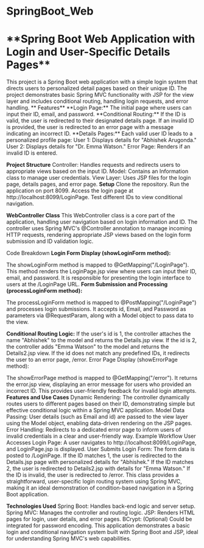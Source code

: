 # SpringBoot_Web
<h1>**Spring Boot Web Application with Login and User-Specific Details Pages**</h1>
This project is a Spring Boot web application with a simple login system that directs users to personalized detail pages based on their unique ID. The project demonstrates basic Spring MVC functionality with JSP for the view layer and includes conditional routing, handling login requests, and error handling.
**
Features**
**Login Page:** The initial page where users can input their ID, email, and password.
**Conditional Routing:**
If the ID is valid, the user is redirected to their designated details page.
If an invalid ID is provided, the user is redirected to an error page with a message indicating an incorrect ID.
**Details Pages:** Each valid user ID leads to a personalized profile page:
User 1: Displays details for "Abhishek Arugonda."
User 2: Displays details for "Dr. Emma Watson."
Error Page: Renders if an invalid ID is entered.

**Project Structure**
Controller: Handles requests and redirects users to appropriate views based on the input ID.
Model: Contains an Information class to manage user credentials.
View Layer: Uses JSP files for the login page, details pages, and error page.
**Setup**
Clone the repository.
Run the application on port 8099.
Access the login page at http://localhost:8099/LoginPage.
Test different IDs to view conditional navigation.

**WebController Class**
This WebController class is a core part of the application, handling user navigation based on login information and ID. The controller uses Spring MVC's @Controller annotation to manage incoming HTTP requests, rendering appropriate JSP views based on the login form submission and ID validation logic.

Code Breakdown
**Login Form Display (showLoginForm method):**

The showLoginForm method is mapped to @GetMapping("/LoginPage").
This method renders the LoginPage.jsp view where users can input their ID, email, and password.
It is responsible for presenting the login interface to users at the /LoginPage URL.
**Form Submission and Processing (processLoginForm method):**

The processLoginForm method is mapped to @PostMapping("/LoginPage") and processes login submissions.
It accepts id, Email, and Password as parameters via @RequestParam, along with a Model object to pass data to the view.

**Conditional Routing Logic:**
If the user's id is 1, the controller attaches the name "Abhishek" to the model and returns the Details.jsp view.
If the id is 2, the controller adds "Emma Watson" to the model and returns the Details2.jsp view.
If the id does not match any predefined IDs, it redirects the user to an error page, /error.
Error Page Display (showErrorPage method):

The showErrorPage method is mapped to @GetMapping("/error").
It returns the error.jsp view, displaying an error message for users who provided an incorrect ID.
This provides user-friendly feedback for invalid login attempts.
**Features and Use Cases**
Dynamic Rendering: The controller dynamically routes users to different pages based on their ID, demonstrating simple but effective conditional logic within a Spring MVC application.
Model Data Passing: User details (such as Email and id) are passed to the view layer using the Model object, enabling data-driven rendering on the JSP pages.
Error Handling: Redirects to a dedicated error page to inform users of invalid credentials in a clear and user-friendly way.
Example Workflow
User Accesses Login Page:
A user navigates to http://localhost:8099/LoginPage, and LoginPage.jsp is displayed.
User Submits Login Form:
The form data is posted to /LoginPage.
If the ID matches 1, the user is redirected to the Details.jsp page with personalized details for "Abhishek."
If the ID matches 2, the user is redirected to Details2.jsp with details for "Emma Watson."
If the ID is invalid, the user is redirected to /error.
This class provides a straightforward, user-specific login routing system using Spring MVC, making it an ideal demonstration of condition-based navigation in a Spring Boot application.

**Technologies Used**
Spring Boot: Handles back-end logic and server setup.
Spring MVC: Manages the controller and routing logic.
JSP: Renders HTML pages for login, user details, and error pages.
BCrypt: (Optional) Could be integrated for password encoding.
This application demonstrates a basic login and conditional navigation system built with Spring Boot and JSP, ideal for understanding Spring MVC's web capabilities.
